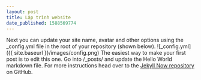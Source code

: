 ```yaml
---
layout: post
title: Lập trình website
date_published: 1588569774
---
```

Next you can update your site name, avatar and other options using the _config.yml file in the root of your repository (shown below).
![_config.yml]({{ site.baseurl }}/images/config.png)
The easiest way to make your first post is to edit this one. Go into /_posts/ and update the Hello World markdown file. For more instructions head over to the [Jekyll Now repository](https://github.com/barryclark/jekyll-now) on GitHub.
